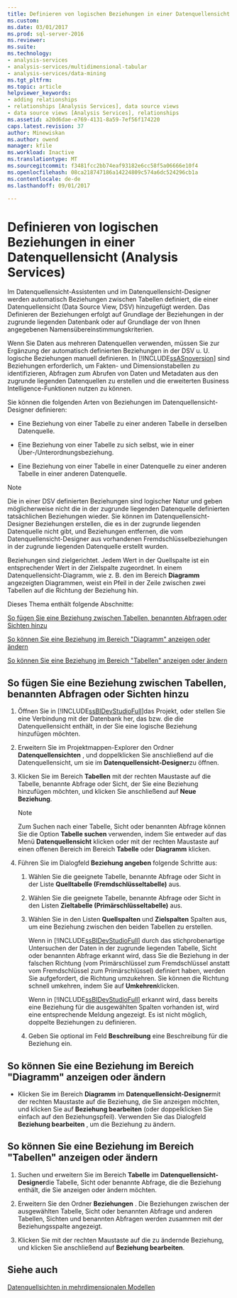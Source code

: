 ```yaml
---
title: Definieren von logischen Beziehungen in einer Datenquellensicht (Analysis Services) | Microsoft Docs
ms.custom: 
ms.date: 03/01/2017
ms.prod: sql-server-2016
ms.reviewer: 
ms.suite: 
ms.technology:
- analysis-services
- analysis-services/multidimensional-tabular
- analysis-services/data-mining
ms.tgt_pltfrm: 
ms.topic: article
helpviewer_keywords:
- adding relationships
- relationships [Analysis Services], data source views
- data source views [Analysis Services], relationships
ms.assetid: a20d6dae-e769-4131-8a59-7ef56f174220
caps.latest.revision: 37
author: Minewiskan
ms.author: owend
manager: kfile
ms.workload: Inactive
ms.translationtype: MT
ms.sourcegitcommit: f3481fcc2bb74eaf93182e6cc58f5a06666e10f4
ms.openlocfilehash: 08ca218747186a14224809c574a6dc524296cb1a
ms.contentlocale: de-de
ms.lasthandoff: 09/01/2017

---
```

# <a name="define-logical-relationships-in-a-data-source-view-analysis-services"></a>Definieren von logischen Beziehungen in einer Datenquellensicht (Analysis Services)
  Im Datenquellensicht-Assistenten und im Datenquellensicht-Designer werden automatisch Beziehungen zwischen Tabellen definiert, die einer Datenquellensicht (Data Source View, DSV) hinzugefügt werden. Das Definieren der Beziehungen erfolgt auf Grundlage der Beziehungen in der zugrunde liegenden Datenbank oder auf Grundlage der von Ihnen angegebenen Namensübereinstimmungskriterien.  
  
 Wenn Sie Daten aus mehreren Datenquellen verwenden, müssen Sie zur Ergänzung der automatisch definierten Beziehungen in der DSV u. U. logische Beziehungen manuell definieren. In [!INCLUDE[ssASnoversion](../../includes/ssasnoversion-md.md)] sind Beziehungen erforderlich, um Fakten- und Dimensionstabellen zu identifizieren, Abfragen zum Abrufen von Daten und Metadaten aus den zugrunde liegenden Datenquellen zu erstellen und die erweiterten Business Intelligence-Funktionen nutzen zu können.  
  
 Sie können die folgenden Arten von Beziehungen im Datenquellensicht-Designer definieren:  
  
-   Eine Beziehung von einer Tabelle zu einer anderen Tabelle in derselben Datenquelle.  
  
-   Eine Beziehung von einer Tabelle zu sich selbst, wie in einer Über-/Unterordnungsbeziehung.  
  
-   Eine Beziehung von einer Tabelle in einer Datenquelle zu einer anderen Tabelle in einer anderen Datenquelle.  
  
> [!NOTE]  
>  Die in einer DSV definierten Beziehungen sind logischer Natur und geben möglicherweise nicht die in der zugrunde liegenden Datenquelle definierten tatsächlichen Beziehungen wieder. Sie können im Datenquellensicht-Designer Beziehungen erstellen, die es in der zugrunde liegenden Datenquelle nicht gibt, und Beziehungen entfernen, die vom Datenquellensicht-Designer aus vorhandenen Fremdschlüsselbeziehungen in der zugrunde liegenden Datenquelle erstellt wurden.  
  
 Beziehungen sind zielgerichtet. Jedem Wert in der Quellspalte ist ein entsprechender Wert in der Zielspalte zugeordnet. In einem Datenquellensicht-Diagramm, wie z. B. den im Bereich **Diagramm** angezeigten Diagrammen, weist ein Pfeil in der Zeile zwischen zwei Tabellen auf die Richtung der Beziehung hin.  
  
 Dieses Thema enthält folgende Abschnitte:  
  
 [So fügen Sie eine Beziehung zwischen Tabellen, benannten Abfragen oder Sichten hinzu](#bkmk_addRel)  
  
 [So können Sie eine Beziehung im Bereich "Diagramm" anzeigen oder ändern](#bkmk_diagrampane)  
  
 [So können Sie eine Beziehung im Bereich "Tabellen" anzeigen oder ändern](#bkmk_tablespane)  
  
##  <a name="bkmk_addRel"></a> So fügen Sie eine Beziehung zwischen Tabellen, benannten Abfragen oder Sichten hinzu  
  
1.  Öffnen Sie in [!INCLUDE[ssBIDevStudioFull](../../includes/ssbidevstudiofull-md.md)]das Projekt, oder stellen Sie eine Verbindung mit der Datenbank her, das bzw. die die Datenquellensicht enthält, in der Sie eine logische Beziehung hinzufügen möchten.  
  
2.  Erweitern Sie im Projektmappen-Explorer den Ordner **Datenquellensichten** , und doppelklicken Sie anschließend auf die Datenquellensicht, um sie im **Datenquellensicht-Designer**zu öffnen.  
  
3.  Klicken Sie im Bereich **Tabellen** mit der rechten Maustaste auf die Tabelle, benannte Abfrage oder Sicht, der Sie eine Beziehung hinzufügen möchten, und klicken Sie anschließend auf **Neue Beziehung**.  
  
    > [!NOTE]  
    >  Zum Suchen nach einer Tabelle, Sicht oder benannten Abfrage können Sie die Option **Tabelle suchen** verwenden, indem Sie entweder auf das Menü **Datenquellensicht** klicken oder mit der rechten Maustaste auf einen offenen Bereich im Bereich **Tabelle** oder **Diagramm** klicken.  
  
4.  Führen Sie im Dialogfeld **Beziehung angeben** folgende Schritte aus:  
  
    1.  Wählen Sie die geeignete Tabelle, benannte Abfrage oder Sicht in der Liste **Quelltabelle (Fremdschlüsseltabelle)** aus.  
  
    2.  Wählen Sie die geeignete Tabelle, benannte Abfrage oder Sicht in den Listen **Zieltabelle (Primärschlüsseltabelle)** aus.  
  
    3.  Wählen Sie in den Listen **Quellspalten** und **Zielspalten** Spalten aus, um eine Beziehung zwischen den beiden Tabellen zu erstellen.  
  
         Wenn in [!INCLUDE[ssBIDevStudioFull](../../includes/ssbidevstudiofull-md.md)] durch das stichprobenartige Untersuchen der Daten in der zugrunde liegenden Tabelle, Sicht oder benannten Abfrage erkannt wird, dass Sie die Beziehung in der falschen Richtung (vom Primärschlüssel zum Fremdschlüssel anstatt vom Fremdschlüssel zum Primärschlüssel) definiert haben, werden Sie aufgefordert, die Richtung umzukehren. Sie können die Richtung schnell umkehren, indem Sie auf **Umkehren**klicken.  
  
         Wenn in [!INCLUDE[ssBIDevStudioFull](../../includes/ssbidevstudiofull-md.md)] erkannt wird, dass bereits eine Beziehung für die ausgewählten Spalten vorhanden ist, wird eine entsprechende Meldung angezeigt. Es ist nicht möglich, doppelte Beziehungen zu definieren.  
  
    4.  Geben Sie optional im Feld **Beschreibung** eine Beschreibung für die Beziehung ein.  
  
##  <a name="bkmk_diagrampane"></a> So können Sie eine Beziehung im Bereich "Diagramm" anzeigen oder ändern  
  
-   Klicken Sie im Bereich **Diagramm** im **Datenquellensicht-Designer**mit der rechten Maustaste auf die Beziehung, die Sie anzeigen möchten, und klicken Sie auf **Beziehung bearbeiten** (oder doppelklicken Sie einfach auf den Beziehungspfeil).  Verwenden Sie das Dialogfeld **Beziehung bearbeiten** , um die Beziehung zu ändern.  
  
##  <a name="bkmk_tablespane"></a> So können Sie eine Beziehung im Bereich "Tabellen" anzeigen oder ändern  
  
1.  Suchen und erweitern Sie im Bereich **Tabelle** im **Datenquellensicht-Designer**die Tabelle, Sicht oder benannte Abfrage, die die Beziehung enthält, die Sie anzeigen oder ändern möchten.  
  
2.  Erweitern Sie den Ordner **Beziehungen** .  Die Beziehungen zwischen der ausgewählten Tabelle, Sicht oder benannten Abfrage und anderen Tabellen, Sichten und benannten Abfragen werden zusammen mit der Beziehungsspalte angezeigt.  
  
3.  Klicken Sie mit der rechten Maustaste auf die zu ändernde Beziehung, und klicken Sie anschließend auf **Beziehung bearbeiten**.  
  
## <a name="see-also"></a>Siehe auch  
 [Datenquellsichten in mehrdimensionalen Modellen](../../analysis-services/multidimensional-models/data-source-views-in-multidimensional-models.md)  
  
  

